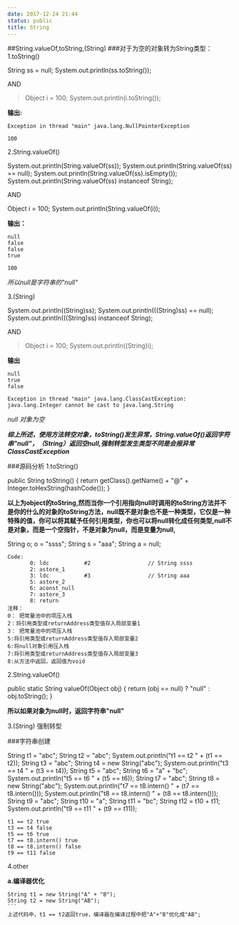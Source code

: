 ```yaml
---
date: 2017-12-24 21:44
status: public
title: String
---
```


##String.valueOf,toString,(String)
###对于为空的对象转为String类型：
1.toString()
>
String ss = null;
System.out.println(ss.toString());

AND

>Object i = 100;
System.out.println(i.toString());

**输出:**
```
Exception in thread "main" java.lang.NullPointerException
```
```
100
```
2.String.valueOf()
>
System.out.println(String.valueOf(ss));
            System.out.println(String.valueOf(ss) == null);
            System.out.println(String.valueOf(ss).isEmpty());
            System.out.println(String.valueOf(ss) instanceof String);
            
AND
>
Object i = 100;
System.out.println(String.valueOf(i));        

**输出：**
```
null
false
false
true
```
```
100
```
*所以null是字符串的"null"*

3.(String)
>
System.out.println((String)ss);
System.out.println(((String)ss) == null);
System.out.println(((String)ss) instanceof String);

AND
>Object i = 100;
System.out.println((String)i);

**输出**
```
null
true
false
```
```
Exception in thread "main" java.lang.ClassCastException: java.lang.Integer cannot be cast to java.lang.String
```
*null 对象为空*

***综上所述，使用方法转空对象，toString()发生异常，String.valueOf()返回字符串"null"，（String）返回空null,强制转型发生类型不同是会报异常ClassCastException***

###源码分析
1.toString()
>
public String toString() {
        return getClass().getName() + "@" + Integer.toHexString(hashCode());
    }
    
**以上为object的toString,然而当你一个引用指向null时调用的toString方法并不是你的什么的对象的toString方法，null既不是对象也不是一种类型，它仅是一种特殊的值，你可以将其赋予任何引用类型，你也可以将null转化成任何类型,null不是对象，而是一个空指针，不是对象为null，而是变量为null,**
>
String o;
o = "ssss";
String s = "aaa";
String a = null;
```
Code:
       0: ldc           #2                  // String ssss
       2: astore_1
       3: ldc           #3                  // String aaa
       5: astore_2
       6: aconst_null
       7: astore_3
       8: return
注释：
0： 把常量池中的项压入栈
2：将引用类型或returnAddress类型值存入局部变量1
3： 把常量池中的项压入栈
5:将引用类型或returnAddress类型值存入局部变量2
6:将null对象引用压入栈
7:将引用类型或returnAddress类型值存入局部变量3
8:从方法中返回，返回值为void   
```
2.String.valueOf()
>
 public static String valueOf(Object obj) {
        return (obj == null) ? "null" : obj.toString();
    }

**所以如果对象为null时，返回字符串"null"**

3.(String)
强制转型

###字符串创建
>
String t1 = "abc";
        String t2 = "abc";
        System.out.println("t1 == t2 " + (t1 == t2));
        String t3 = "abc";
        String t4 = new String("abc");
        System.out.println("t3 == t4 " + (t3 == t4));
        String t5 = "abc";
        String t6 = "a" + "bc";
        System.out.println("t5 == t6 " + (t5 == t6));
        String t7 = "abc";
        String t8 = new String("abc");
        System.out.println("t7 == t8.intern() " + (t7 == t8.intern()));
        System.out.println("t8 == t8.intern() " + (t8 == t8.intern()));
        String t9 = "abc";
        String t10 = "a";
        String t11 = "bc";
        String t12 = t10 + t11;
        System.out.println("t9 == t11 " + (t9 == t11));
        
```
t1 == t2 true
t3 == t4 false
t5 == t6 true
t7 == t8.intern() true
t8 == t8.intern() false
t9 == t11 false
```

4.other  

**a.编译器优化**  

```
String t1 = new String("A" + "B");
String t2 = new String("AB");
```  
上述代码中，t1 == t2返回true，编译器在编译过程中把"A"+"B"优化成"AB";
